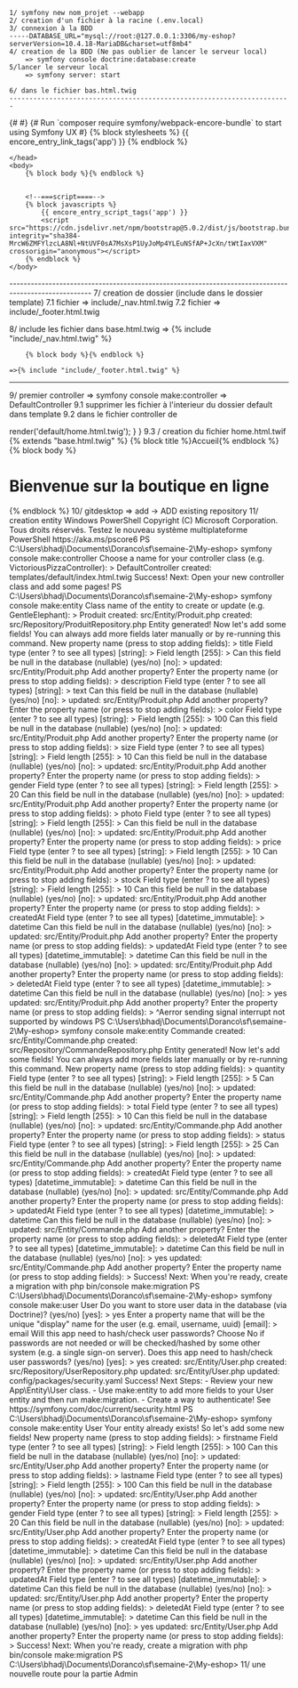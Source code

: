 <!-- (1) Creation-->
    1/ symfony new nom_projet --webapp
    2/ creation d'un fichier à la racine (.env.local)
    3/ connexion à la BDD
    -----DATABASE_URL="mysql://root:@127.0.0.1:3306/my-eshop?serverVersion=10.4.18-MariaDB&charset=utf8mb4"
    4/ creation de la BDD (Ne pas oublier de lancer le serveur local)
        => symfony console doctrine:database:create 
    5/lancer le serveur local 
        => symfony server: start

    6/ dans le fichier bas.html.twig
    -----------------------------------------------------------------------
<!DOCTYPE html>
<html lang="fr">
    <head>
        <meta charset="UTF-8">
        <title>{% block title %}My-eshop{% endblock %}</title>
        {# <link rel="icon" href="data:image/svg+xml,<svg xmlns=%22http://www.w3.org/2000/svg%22 viewBox=%220 0 128 128%22><text y=%221.2em%22 font-size=%2296%22>⚫️</text></svg>"> #}
        {# Run `composer require symfony/webpack-encore-bundle` to start using Symfony UX #}
        {% block stylesheets %}
            {{ encore_entry_link_tags('app') }}
            <link href="https://cdn.jsdelivr.net/npm/bootstrap@5.0.2/dist/css/bootstrap.min.css" rel="stylesheet" integrity="sha384-EVSTQN3/azprG1Anm3QDgpJLIm9Nao0Yz1ztcQTwFspd3yD65VohhpuuCOmLASjC" crossorigin="anonymous">
        {% endblock %}

    </head>
    <body>
        {% block body %}{% endblock %}


        <!--===script====-->
        {% block javascripts %}
            {{ encore_entry_script_tags('app') }}
            <script src="https://cdn.jsdelivr.net/npm/bootstrap@5.0.2/dist/js/bootstrap.bundle.min.js" integrity="sha384-MrcW6ZMFYlzcLA8Nl+NtUVF0sA7MsXsP1UyJoMp4YLEuNSfAP+JcXn/tWtIaxVXM" crossorigin="anonymous"></script>
        {% endblock %}
    </body>
</html>
-----------------------------------------------------------------------------------------------------
7/ creation de dossier (include dans le dossier template)
7.1 fichier => include/_nav.html.twig
7.2 fichier => include/_footer.html.twig

8/ include les fichier dans base.html.twig
    =>     {% include "include/_nav.html.twig" %}
    
        {% block body %}{% endblock %}

    =>{% include "include/_footer.html.twig" %}
-----------------------------------------------------------------------
9/ premier controller
    => symfony console make:controller
        => DefaultController
9.1 supprimer les fichier à l'interieur du dossier default dans template
9.2 dans le fichier controller de
<?php

namespace App\Controller;

use Symfony\Bundle\FrameworkBundle\Controller\AbstractController;
use Symfony\Component\HttpFoundation\Response;
use Symfony\Component\Routing\Annotation\Route;

class DefaultController extends AbstractController
{
    #[Route('/', name: 'default_home', method: ['GET'])]
    public function home(): Response
    {
        return $this->render('default/home.html.twig');
    }
}


9.3 / creation du fichier home.html.twif

{% extends "base.html.twig" %}

{% block title %}Accueil{% endblock %}

{% block body %}
    <h1 class="text-center my-4">Bienvenue sur la boutique en ligne</h1>

{% endblock %}

10/ gitdesktop

    => add
    -> ADD existing repository

11/ creation entity 
Windows PowerShell
Copyright (C) Microsoft Corporation. Tous droits réservés.

Testez le nouveau système multiplateforme PowerShell https://aka.ms/pscore6

PS C:\Users\bhadj\Documents\Doranco\sf\semaine-2\My-eshop> symfony console make:controller

 Choose a name for your controller class (e.g. VictoriousPizzaController):
 > DefaultController

 created: templates/default/index.html.twig

 
  Success! 
 

 Next: Open your new controller class and add some pages!
PS C:\Users\bhadj\Documents\Doranco\sf\semaine-2\My-eshop> symfony console make:entity

 Class name of the entity to create or update (e.g. GentleElephant):
 > Produit

 created: src/Entity/Produit.php
 created: src/Repository/ProduitRepository.php
 
 Entity generated! Now let's add some fields!
 You can always add more fields later manually or by re-running this command.

 New property name (press <return> to stop adding fields):
 > title

 Field type (enter ? to see all types) [string]:
 >

 Field length [255]:
 >

 Can this field be null in the database (nullable) (yes/no) [no]:
 >

 updated: src/Entity/Produit.php

 Add another property? Enter the property name (or press <return> to stop adding fields):
 > description

 Field type (enter ? to see all types) [string]:
 > text

 Can this field be null in the database (nullable) (yes/no) [no]:
 >

 updated: src/Entity/Produit.php

 Add another property? Enter the property name (or press <return> to stop adding fields):
 > color

 Field type (enter ? to see all types) [string]:
 >

 Field length [255]:
 > 100

 Can this field be null in the database (nullable) (yes/no) [no]:
 >

 updated: src/Entity/Produit.php

 Add another property? Enter the property name (or press <return> to stop adding fields):
 > size

 Field type (enter ? to see all types) [string]:
 >

 Field length [255]:
 > 10

 Can this field be null in the database (nullable) (yes/no) [no]:
 >

 updated: src/Entity/Produit.php

 Add another property? Enter the property name (or press <return> to stop adding fields):
 > gender

 Field type (enter ? to see all types) [string]:
 >     

 Field length [255]:
 > 20

 Can this field be null in the database (nullable) (yes/no) [no]:
 >

 updated: src/Entity/Produit.php

 Add another property? Enter the property name (or press <return> to stop adding fields):
 > photo

 Field type (enter ? to see all types) [string]:
 >

 Field length [255]:
 >

 Can this field be null in the database (nullable) (yes/no) [no]:
 >

 updated: src/Entity/Produit.php

 Add another property? Enter the property name (or press <return> to stop adding fields):
 > price

 Field type (enter ? to see all types) [string]:
 >

 Field length [255]:
 > 10

 Can this field be null in the database (nullable) (yes/no) [no]:
 >

 updated: src/Entity/Produit.php

 Add another property? Enter the property name (or press <return> to stop adding fields):
 > stock

 Field type (enter ? to see all types) [string]:
 >

 Field length [255]:
 > 10

 Can this field be null in the database (nullable) (yes/no) [no]:
 >

 updated: src/Entity/Produit.php

 Add another property? Enter the property name (or press <return> to stop adding fields):
 > createdAt

 Field type (enter ? to see all types) [datetime_immutable]:
 > datetime

 Can this field be null in the database (nullable) (yes/no) [no]:
 >

 updated: src/Entity/Produit.php

 Add another property? Enter the property name (or press <return> to stop adding fields):
 > updatedAt

 Field type (enter ? to see all types) [datetime_immutable]:
 > datetime

 Can this field be null in the database (nullable) (yes/no) [no]:
 >

 updated: src/Entity/Produit.php

 Add another property? Enter the property name (or press <return> to stop adding fields):
 > deletedAt

 Field type (enter ? to see all types) [datetime_immutable]:
 > datetime

 Can this field be null in the database (nullable) (yes/no) [no]:
 > yes

 updated: src/Entity/Produit.php

 Add another property? Enter the property name (or press <return> to stop adding fields):
 > ^Aerror sending signal interrupt not supported by windows
PS C:\Users\bhadj\Documents\Doranco\sf\semaine-2\My-eshop> symfony console make:entity Commande

 created: src/Entity/Commande.php
 created: src/Repository/CommandeRepository.php
 
 Entity generated! Now let's add some fields!
 You can always add more fields later manually or by re-running this command.

 New property name (press <return> to stop adding fields):
 > quantity

 Field type (enter ? to see all types) [string]:
 >    

 Field length [255]:
 > 5

 Can this field be null in the database (nullable) (yes/no) [no]:
 >

 updated: src/Entity/Commande.php

 Add another property? Enter the property name (or press <return> to stop adding fields):
 > total

 Field type (enter ? to see all types) [string]:
 >

 Field length [255]:
 > 10

 Can this field be null in the database (nullable) (yes/no) [no]:
 >

 updated: src/Entity/Commande.php

 Add another property? Enter the property name (or press <return> to stop adding fields):
 > status

 Field type (enter ? to see all types) [string]:
 >

 Field length [255]:
 > 25

 Can this field be null in the database (nullable) (yes/no) [no]:
 >

 updated: src/Entity/Commande.php

 Add another property? Enter the property name (or press <return> to stop adding fields):
 > createdAt

 Field type (enter ? to see all types) [datetime_immutable]:
 > datetime

 Can this field be null in the database (nullable) (yes/no) [no]:
 >

 updated: src/Entity/Commande.php

 Add another property? Enter the property name (or press <return> to stop adding fields):
 > updatedAt

 Field type (enter ? to see all types) [datetime_immutable]:
 > datetime

 Can this field be null in the database (nullable) (yes/no) [no]:
 >          

 updated: src/Entity/Commande.php

 Add another property? Enter the property name (or press <return> to stop adding fields):
 > deletedAt

 Field type (enter ? to see all types) [datetime_immutable]:
 > datetime

 Can this field be null in the database (nullable) (yes/no) [no]:
 > yes

 updated: src/Entity/Commande.php

 Add another property? Enter the property name (or press <return> to stop adding fields):
 >


 
  Success! 
 

 Next: When you're ready, create a migration with php bin/console make:migration

PS C:\Users\bhadj\Documents\Doranco\sf\semaine-2\My-eshop> symfony console make:user User      

 Do you want to store user data in the database (via Doctrine)? (yes/no) [yes]:
 > yes

 Enter a property name that will be the unique "display" name for the user (e.g. email, username, uuid) [email]:
 > email

 Will this app need to hash/check user passwords? Choose No if passwords are not needed or will be checked/hashed by some other system (e.g. a single sign-on server).

 Does this app need to hash/check user passwords? (yes/no) [yes]:
 > yes

 created: src/Entity/User.php
 created: src/Repository/UserRepository.php
 updated: src/Entity/User.php
 updated: config/packages/security.yaml

 
  Success!


 Next Steps:
   - Review your new App\Entity\User class.
   - Use make:entity to add more fields to your User entity and then run make:migration.
   - Create a way to authenticate! See https://symfony.com/doc/current/security.html
PS C:\Users\bhadj\Documents\Doranco\sf\semaine-2\My-eshop> symfony console make:entity User




 Your entity already exists! So let's add some new fields!

 New property name (press <return> to stop adding fields):
 > firstname

 Field type (enter ? to see all types) [string]:
 > 

 Field length [255]:
 > 100

 Can this field be null in the database (nullable) (yes/no) [no]:
 > 

 updated: src/Entity/User.php

 Add another property? Enter the property name (or press <return> to stop adding fields):
 > lastname

 Field type (enter ? to see all types) [string]:
 >

 Field length [255]:
 > 100

 Can this field be null in the database (nullable) (yes/no) [no]:
 >

 updated: src/Entity/User.php

 Add another property? Enter the property name (or press <return> to stop adding fields):
 > gender

 Field type (enter ? to see all types) [string]:
 >

 Field length [255]:
 > 20

 Can this field be null in the database (nullable) (yes/no) [no]:
 >

 updated: src/Entity/User.php

 Add another property? Enter the property name (or press <return> to stop adding fields):
 > createdAt

 Field type (enter ? to see all types) [datetime_immutable]:
 > datetime

 Can this field be null in the database (nullable) (yes/no) [no]:
 >

 updated: src/Entity/User.php

 Add another property? Enter the property name (or press <return> to stop adding fields):
 > updatedAt

 Field type (enter ? to see all types) [datetime_immutable]:
 > datetime

 Can this field be null in the database (nullable) (yes/no) [no]:
 >

 updated: src/Entity/User.php

 Add another property? Enter the property name (or press <return> to stop adding fields):
 > deletedAt

 Field type (enter ? to see all types) [datetime_immutable]:
 > datetime

 Can this field be null in the database (nullable) (yes/no) [no]:
 > yes

 updated: src/Entity/User.php

 Add another property? Enter the property name (or press <return> to stop adding fields):
 > 


 
  Success! 
 

 Next: When you're ready, create a migration with php bin/console make:migration

PS C:\Users\bhadj\Documents\Doranco\sf\semaine-2\My-eshop> 


11/ une nouvelle route pour la partie Admin